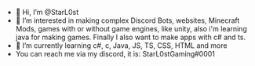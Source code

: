 - 👋 Hi, I’m @StarL0st
- 👀 I’m interested in making complex Discord Bots, websites, Minecraft Mods, games with or without game engines, like unity, also i'm learning java for making games.
Finally I also want to make apps with c# and ts. 
- 🌱 I’m currently learning c#, c, Java, JS, TS, CSS, HTML and more
- You can reach me via my discord, it is: StarL0stGaming#0001

<!---
StarL0st/StarL0st is a ✨ special ✨ repository because its `README.md` (this file) appears on your GitHub profile.
You can click the Preview link to take a look at your changes.
--->
